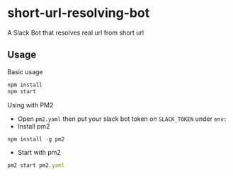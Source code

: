 # short-url-resolving-bot
A Slack Bot that resolves real url from short url

## Usage

Basic usage
```js
npm install
npm start
```

Using with PM2
- Open `pm2.yaml` then put your slack bot token on `SLACK_TOKEN` under `env:`
- Install pm2
```js
npm install -g pm2
```
- Start with pm2
```js
pm2 start pm2.yaml
```
